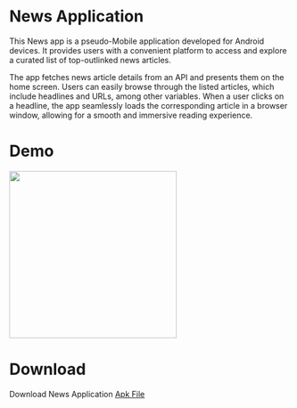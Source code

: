 
# News Application

This News app is a pseudo-Mobile application developed for Android devices. It provides users with a convenient platform to access and explore a curated list of top-outlinked news articles.

The app fetches news article details from an API and presents them on the home screen. Users can easily browse through the listed articles, which include headlines and URLs, among other variables. When a user clicks on a headline, the app seamlessly loads the corresponding article in a browser window, allowing for a smooth and immersive reading experience.

# Demo


<img src="https://github.com/Ankit2305/NewsApplication/blob/master/demo/demo.gif?raw=true" width="300px"/>

# Download

Download News Application [Apk File](https://github.com/Ankit2305/NewsApplication/raw/master/demo/newsapplication.apk)

